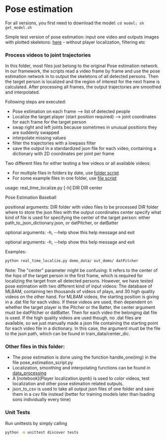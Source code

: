 # Pose estimation

For all versions, you first need to download the model: `cd model; sh get_model.sh`

Simple test version of pose estimation: input one video and outputs images with plotted skeletons: [here](ice_hockey.py) - without player localization, filtering etc


### Process videos to joint trajectories

In this folder, most files just belong to the original Pose estimation network. In our framework, the scripts read a video frame by frame and use the pose estimation network in to output the skeletons of all detected persons. Then the target person is localized and the region of interest for the next frame is calculated. After processing all frames, the output trajectories are smoothed and interpolated. 

Following steps are executed:
* Pose estimation on each frame --> list of detected people
* Localize the target player (start position required) --> joint coordinates for each frame for the target person
* swap right and left joints because sometimes in unusual positions they are suddenly swapped
* interpolate missing values
* filter the trajectories with a lowpass filter
* save the output in a standardized json file for each video, containing a dictionary with 2D coordinates per joint per frame

Two different files for either testing a few videos or all available videos:

* For multiple files in folders by date, use [folder script](from_video_to_joints.py)
* For some example files in one folder, use [file script](real_time_localize.py)

usage: real_time_localize.py [-h] DIR DIR center

Pose Estimation Baseball

positional arguments:
  DIR         folder with video files to be processed
  DIR         folder where to store the json files with the output coordinates
  center      specify what kind of file is used for specifying the center of
              the target person: either path_to_json_dictionary.json, or
              datPitcher, or datBatter

optional arguments:
  -h, --help  show this help message and exit

optional arguments:
  -h, --help  show this help message and exit

Examples:

```bash
python real_time_localize.py demo_data/ out_demo/ datPitcher 
```

Note: The "center" parameter might be confusing: It refers to the center of the hips of the target person in the first frame, which is required for localizing the target from all detected persons. However, we have tested pose estimation with two different kind of input videos: The database of MLBAM, containing ten thousands of videos of plays, and 30 high quality videos on the other hand. For MLBAM videos, the starting position is giving in a .dat file for each video. If these videos are used, then dependent on whether the target player is the Pitcher or the Batter, the center argument must be datPitcher or datBatter. Then for each video the belonging dat file is used. If the high quality videos are used though, no .dat files are available, so we just manually made a json file containing the starting point for each video file in a dictionary. In this case, the argument must be the file to the json path, which can be found in train_data/center_dic.

### Other files in this folder:
* The pose estimation is done using the function handle_one(img) in the file pose_estimation_script.py
* Localization, smoothing and interpolating functions can be found in [data_processing](data_processing.py)
* A [notebook](Player localization.ipynb) is used to color videos, test localization and other pose estimation related outputs.
* json_to_csv is used to take all output json files of one folder and save them in a csv file instead (better for training models later than loading sons individually every time)

### Unit Tests

Run unittests by simply calling

```bash
python -m unittest discover tests
```
